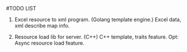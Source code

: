 #TODO LIST
1. Excel resource to xml program. (Golang template engine.)
  Excel data, xml describe map info. 
  
2. Resource load lib for server. (C++)
  C++ template, traits feature.
  Opt: Async resource load feature.
